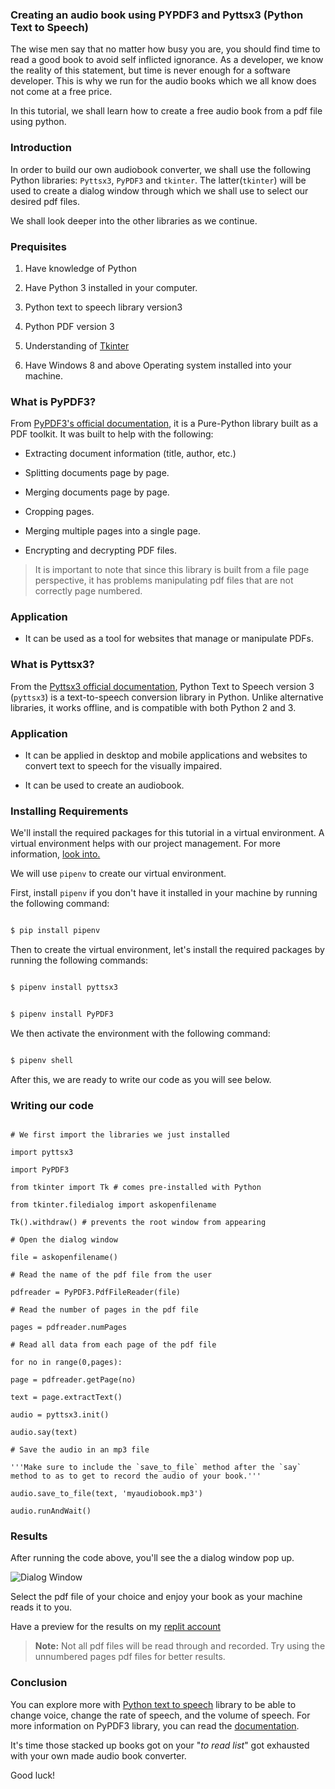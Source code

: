 ﻿### Creating an audio book using PYPDF3 and Pyttsx3 (Python Text to Speech)

The wise men say that no matter how busy you are, you should find time to read a good book to avoid self inflicted ignorance. As a developer, we know the reality of this statement, but time is never enough for a software developer. This is why we run for the audio books which we all know does not come at a free price.

In this tutorial, we shall learn how to create a free audio book from a pdf file using python.

### Introduction

In order to build our own audiobook converter, we shall use the following Python libraries: `Pyttsx3`, `PyPDF3` and `tkinter`. The latter(`tkinter`) will be used to create a dialog window through which we shall use to select our desired pdf files.

We shall look deeper into the other libraries as we continue.

### Prequisites  

1. Have knowledge of Python

2. Have Python 3 installed in your computer.

3. Python text to speech library version3

4. Python PDF version 3

5. Understanding of [Tkinter](https://docs.python.org/3/library/tk.html)

6. Have Windows 8 and above Operating system installed into your machine.

### What is PyPDF3?  

From [PyPDF3's official documentation](https://pythonhosted.org/PyPDF2/), it is a Pure-Python library built as a PDF toolkit. It was built to help with the following:

* Extracting document information (title, author, etc.)

* Splitting documents page by page.

* Merging documents page by page.

* Cropping pages.

* Merging multiple pages into a single page.

* Encrypting and decrypting PDF files.

> It is important to note that since this library is built from a file page perspective, it has problems manipulating pdf files that are not correctly page numbered.

### Application

- It can be used as a tool for websites that manage or manipulate PDFs.

### What is Pyttsx3?

From the [Pyttsx3 official documentation](https://pyttsx3.readthedocs.io/en/latest/), Python Text to Speech version 3 (`pyttsx3`) is a text-to-speech conversion library in Python. Unlike alternative libraries, it works offline, and is compatible with both Python 2 and 3.

### Application

- It can be applied in desktop and mobile applications and websites to convert text to speech for the visually impaired.

- It can be used to create an audiobook.

### Installing Requirements

We'll install the required packages for this tutorial in a virtual environment. A virtual environment helps with our project management. For more information, [look into.](https://www.section.io/engineering-education/introduction-to-virtual-environments-and-dependency-managers/)

We will use `pipenv` to create our virtual environment.

First, install `pipenv` if you don't have it installed in your machine by running the following command:

```bash

$ pip install pipenv

```

Then to create the virtual environment, let's install the required packages by running the following commands:

```bash

$ pipenv install pyttsx3

```

  

```bash

$ pipenv install PyPDF3

```

We then activate the environment with the following command:

```bash

$ pipenv shell

```

After this, we are ready to write our code as you will see below.

### Writing our code

```python:

# We first import the libraries we just installed

import pyttsx3

import PyPDF3

from tkinter import Tk # comes pre-installed with Python

from tkinter.filedialog import askopenfilename

Tk().withdraw() # prevents the root window from appearing

# Open the dialog window

file = askopenfilename()

# Read the name of the pdf file from the user

pdfreader = PyPDF3.PdfFileReader(file)

# Read the number of pages in the pdf file

pages = pdfreader.numPages

# Read all data from each page of the pdf file

for no in range(0,pages):

page = pdfreader.getPage(no)

text = page.extractText()

audio = pyttsx3.init()

audio.say(text)

# Save the audio in an mp3 file

'''Make sure to include the `save_to_file` method after the `say` method to as to get to record the audio of your book.'''

audio.save_to_file(text, 'myaudiobook.mp3')

audio.runAndWait()

```

### Results

After running the code above, you'll see the a dialog window pop up.

![Dialog Window](/images/dialog.png)

Select the pdf file of your choice and enjoy your book as your machine reads it to you.

Have a preview for the results on my [replit account](https://replit.com/join/xsaeqptwdi-frederico23)

> **Note:** Not all pdf files will be read through and recorded. Try using the unnumbered pages pdf files for better results.

### Conclusion

You can explore more with [Python text to speech](https://pypi.org/project/pyttsx3/) library to be able to change voice, change the rate of speech, and the volume of speech. For more information on PyPDF3 library, you can read the [documentation](https://pypi.org/project/PyPDF3/).

It's time those stacked up books got on your "*to read list*" got exhausted with your own made audio book converter.

Good luck!
